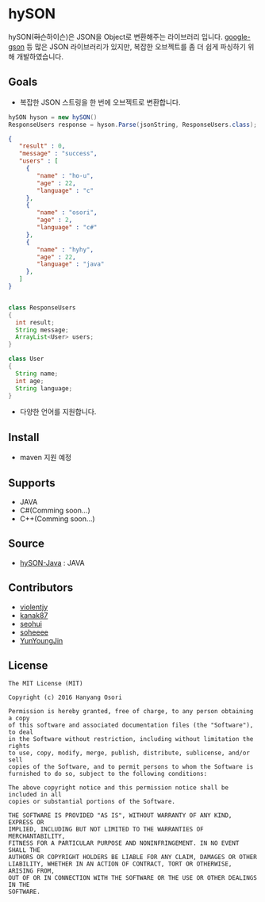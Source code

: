 # hySON
hySON(~~히슨~~하이슨)은 JSON을 Object로 변환해주는 라이브러리 입니다. [google-gson](https://github.com/google/gson) 등 많은 JSON 라이브러리가 있지만, 복잡한 오브젝트를 좀 더 쉽게 파싱하기 위해 개발하였습니다.

## Goals
* 복잡한 JSON 스트링을 한 번에 오브젝트로 변환합니다.
```java
hySON hyson = new hySON()
ResponseUsers response = hyson.Parse(jsonString, ResponseUsers.class);
```
```json
{
   "result" : 0,
   "message" : "success",
   "users" : [
     {
        "name" : "ho-u",
        "age" : 22,
        "language" : "c"
     },
     {
        "name" : "osori",
        "age" : 2,
        "language" : "c#"
     },
     {
        "name" : "hyhy",
        "age" : 22,
        "language" : "java"
     }, 
   ]
}
```
```java

class ResponseUsers
{
  int result;
  String message;
  ArrayList<User> users;
}

class User
{
  String name;
  int age;
  String language;
}
```
* 다양한 언어를 지원합니다.

## Install
* maven 지원 예정

## Supports
* JAVA
* C#(Comming soon...)
* C++(Comming soon...)

## Source
* [hySON-Java](https://github.com/HyOsori/hySON-Java) : JAVA

## Contributors
* [violentjy](https://github.com/violentjy)
* [kanak87](https://github.com/kanak87)
* [seohui](https://github.com/seohui)
* [soheeee](https://github.com/soheeee)
* [YunYoungJin](https://github.com/YunYoungJin)


## License
```
The MIT License (MIT)

Copyright (c) 2016 Hanyang Osori

Permission is hereby granted, free of charge, to any person obtaining a copy
of this software and associated documentation files (the "Software"), to deal
in the Software without restriction, including without limitation the rights
to use, copy, modify, merge, publish, distribute, sublicense, and/or sell
copies of the Software, and to permit persons to whom the Software is
furnished to do so, subject to the following conditions:

The above copyright notice and this permission notice shall be included in all
copies or substantial portions of the Software.

THE SOFTWARE IS PROVIDED "AS IS", WITHOUT WARRANTY OF ANY KIND, EXPRESS OR
IMPLIED, INCLUDING BUT NOT LIMITED TO THE WARRANTIES OF MERCHANTABILITY,
FITNESS FOR A PARTICULAR PURPOSE AND NONINFRINGEMENT. IN NO EVENT SHALL THE
AUTHORS OR COPYRIGHT HOLDERS BE LIABLE FOR ANY CLAIM, DAMAGES OR OTHER
LIABILITY, WHETHER IN AN ACTION OF CONTRACT, TORT OR OTHERWISE, ARISING FROM,
OUT OF OR IN CONNECTION WITH THE SOFTWARE OR THE USE OR OTHER DEALINGS IN THE
SOFTWARE.
```
